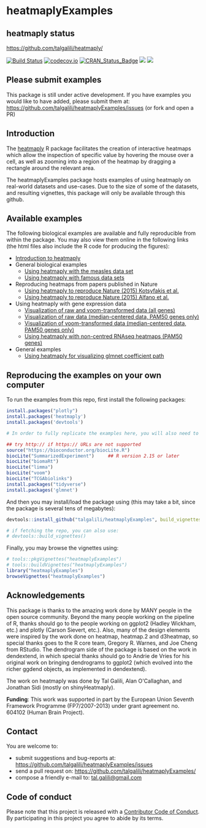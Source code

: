 
# heatmaplyExamples

## heatmaply status

https://github.com/talgalili/heatmaply/

[![Build Status](https://travis-ci.org/talgalili/heatmaply.png?branch=master)](https://travis-ci.org/talgalili/heatmaply)
[![codecov.io](https://codecov.io/github/talgalili/heatmaply/coverage.svg?branch=master)](https://codecov.io/github/talgalili/heatmaply?branch=master)
[![CRAN_Status_Badge](http://www.r-pkg.org/badges/version/heatmaply)](https://cran.r-project.org/package=heatmaply)
![](http://cranlogs.r-pkg.org/badges/heatmaply?color=yellow)
![](http://cranlogs.r-pkg.org/badges/grand-total/heatmaply?color=yellowgreen)


## Please submit examples

This package is still under active development. If you have examples you would like to have added, please submit them at: <https://github.com/talgalili/heatmaplyExamples/issues>  (or fork and open a PR)


## Introduction

The [heatmaply](https://github.com/talgalili/heatmaply/) R package facilitates the creation of interactive heatmaps which allow the inspection of specific value by hovering the mouse over a cell, as well as zooming into a region of the heatmap by dragging a rectangle around the relevant area.

The heatmaplyExamples package hosts examples of using heatmaply on real-world datasets and use-cases. Due to the size of some of the datasets, and resulting vignettes, this package will only be available through this github. 


## Available examples

The following biological examples are available and fully reproducible from within the package. You may also view them online in the following links (the html files also include the R code for producing the figures):


* [Introduction to heatmaply](https://CRAN.R-project.org/package=heatmaply/vignettes/heatmaply.html)
* General biological examples
  - [Using heatmaply with the measles data set](https://cdn.rawgit.com/talgalili/heatmaplyExamples/master/inst/doc/measles.html)
  - [Using heatmaply with famous data sets](https://cdn.rawgit.com/talgalili/heatmaplyExamples/master/inst/doc/heatmaply_examples.html)
* Reproducing heatmaps from papers published in Nature
  - [Using heatmaply to reproduce Nature (2015) Kotsyfakis et al.](https://cdn.rawgit.com/talgalili/heatmaplyExamples/master/inst/doc/reproducing_Nature_2015_Kotsyfakis.html)
  - [Using heatmaply to reproduce Nature (2015) Alfano et al.](https://cdn.rawgit.com/talgalili/heatmaplyExamples/master/inst/doc/reproducing_Nature_2015_Alfano.html)
* Using heatmaply with gene expression data  
  - [Visualization of raw and voom-transformed data (all genes)](https://cdn.rawgit.com/talgalili/heatmaplyExamples/master/inst/doc/biological_data.html)
  - [Visualization of raw data (median-centered data, PAM50 genes only)](https://cdn.rawgit.com/talgalili/heatmaplyExamples/master/inst/doc/biological_data_2.html)
  - [Visualization of voom-transformed data (median-centered data, PAM50 genes only)](https://cdn.rawgit.com/talgalili/heatmaplyExamples/master/inst/doc/biological_data_3.html)
  - [Using heatmaply with non-centred RNAseq heatmaps (PAM50 genes) ](https://cdn.rawgit.com/talgalili/heatmaplyExamples/master/inst/doc/non_centred_heatmaps.html)
* General examples
  - [Using heatmaply for visualizing glmnet coefficient path](https://cdn.rawgit.com/talgalili/heatmaplyExamples/master/inst/doc/glmnet.html)






## Reproducing the examples on your own computer

To run the examples from this repo, first install the following packages:

```r
install.packages("plotly")
install.packages('heatmaply')
install.packages('devtools')

# In order to fully replicate the examples here, you will also need to install the following packages:

## try http:// if https:// URLs are not supported
source("https://bioconductor.org/biocLite.R")
biocLite("SummarizedExperiment")     ## R version 2.15 or later
biocLite("biomaRt")     
biocLite("limma")   
biocLite("voom")
biocLite("TCGAbiolinks")
install.packages("tidyverse")
install.packages('glmnet')
```


And then you may install/load the package using (this may take a bit, since the package is several tens of megabytes):

```r
devtools::install_github("talgalili/heatmaplyExamples", build_vignettes = TRUE)

# if fetching the repo, you can also use:
# devtools::build_vignettes()
```

Finally, you may browse the vignettes using:

```r
# tools::pkgVignettes("heatmaplyExamples")
# tools::buildVignettes("heatmaplyExamples")
library("heatmaplyExamples")
browseVignettes("heatmaplyExamples")
```






## Acknowledgements


This package is thanks to the amazing work done by MANY people in the open source community. Beyond the many people working on the pipeline of R, thanks should go to the people working on ggplot2 (Hadley Wickham, etc.) and plotly (Carson Sievert, etc.). Also, many of the design elements were inspired by the work done on heatmap, heatmap.2 and d3heatmap, so special thanks goes to the R core team, Gregory R. Warnes, and Joe Cheng from RStudio. The dendrogram side of the package is based on the work in dendextend, in which special thanks should go to Andrie de Vries for his original work on bringing dendrograms to ggplot2 (which evolved into the richer ggdend objects, as implemented in dendextend). 

The work on heatmaply was done by Tal Galili, Alan O'Callaghan, and Jonathan Sidi (mostly on shinyHeatmaply).


**Funding**: This work was supported in part by the European Union Seventh Framework Programme (FP7/2007-2013) under grant agreement no. 604102 (Human Brain Project).  


## Contact

You are welcome to:

* submit suggestions and bug-reports at: <https://github.com/talgalili/heatmaplyExamples/issues>
* send a pull request on: <https://github.com/talgalili/heatmaplyExamples/>
* compose a friendly e-mail to: <tal.galili@gmail.com>





## Code of conduct

Please note that this project is released with a [Contributor Code of Conduct](CONDUCT.md). By participating in this project you agree to abide by its terms.

